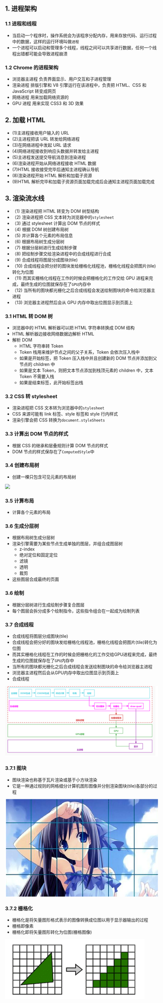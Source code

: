 ## 1. 进程架构

### 1.1 进程和线程

- 当启动一个程序时，操作系统会为该程序分配内存，用来存放代码、运行过程中的数据，这样的运行环境叫做`进程`
- 一个进程可以启动和管理多个线程，线程之间可以共享进行数据，任何一个线程出错都可能会导致进程崩溃

### 1.2 Chrome 的进程架构

- 浏览器主进程 负责界面显示、用户交互和子进程管理
- 渲染进程 排版引擎和 V8 引擎运行在该进程中，负责把 HTML、CSS 和 JavaScript 转变成网页
- 网络进程 用来加载网络资源的
- GPU 进程 用来实现 CSS3 和 3D 效果

## 2. 加载 HTML

- (1)主进程接收用户输入的 URL
- (2)主进程把该 URL 转发给网络进程
- (3)在网络进程中发起 URL 请求
- (4)网络进程接收到响应头数据并转发给主进程
- (5)主进程发送提交导航消息到渲染进程
- (6)渲染进程开始从网络进程接收 HTML 数据
- (7)HTML 接收接受完毕后通知主进程确认导航
- (8)渲染进程开始 HTML 解析和加载子资源
- (9)HTML 解析完毕和加载子资源页面加载完成后会通知主进程页面加载完成

## 3. 渲染流水线

- （1) 渲染进程把 HTML 转变为 DOM 树型结构
- （2) 渲染进程把 CSS 文本转为浏览器中的`stylesheet`
- （3) 通过 stylesheet 计算出 DOM 节点的样式
- （4) 根据 DOM 树创建布局树
- （5) 并计算各个元素的布局信息
- （6) 根据布局树生成分层树
- （7) 根据分层树进行生成绘制步骤
- （8) 把绘制步骤交给渲染进程中的合成线程进行合成
- （9) 合成线程将图层分成图块(tile)
- （10) 合成线程会把分好的图块发给栅格化线程池，栅格化线程会把图片(tile)转化为位图
- （11) 而其实栅格化线程在工作的时候会把栅格化的工作交给 GPU 进程来完成，最终生成的位图就保存在了`GPU`内存中
- （12) 当所有的图块都光栅化之后合成线程会发送绘制图块的命令给浏览器主进程
- （13) 浏览器主进程然后会从 GPU 内存中取出位图显示到页面上

### 3.1 HTML 转 DOM 树

- 浏览器中的 HTML 解析器可以把 HTML 字符串转换成 DOM 结构
- HTML 解析器边接收网络数据边解析 HTML
- 解析 DOM
  - HTML 字符串转 Token
  - Token 栈用来维护节点之间的父子关系，Token 会依次压入栈中
  - 如果是开始标签，把 Token 压入栈中并且创建新的 DOM 节点并添加到父节点的 children 中
  - 如果是文本 Token，则把文本节点添加到栈顶元素的 children 中，文本 Token 不需要入栈
  - 如果是结束标签，此开始标签出栈

### 3.2 CSS 转 stylesheet

- 渲染进程把 CSS 文本转为浏览器中的`stylesheet`
- CSS 来源可能有 link 标签、style 标签和 style 行内样式
- 渲染引擎会把 CSS 转换为`document.styleSheets`

### 3.3 计算出 DOM 节点的样式

- 根据 CSS 的继承和层叠规则计算 DOM 节点的样式
- DOM 节点的样式保存在了`ComputedStyle`中

### 3.4 创建布局树

- 创建一棵只包含可见元素的布局树

![](https://raw.githubusercontent.com/Gao-Hongxiang/image-hosting/master/img/20230222182009.png)

### 3.5 计算布局

- 计算各个元素的布局

### 3.6 生成分层树

- 根据布局树生成分层树
- 渲染引擎需要为某些节点生成单独的图层，并组合成图层树
  - z-index
  - 绝对定位和固定定位
  - 滤镜
  - 透明
  - 裁剪
- 这些图层合成最终的页面

### 3.6 绘制 

- 根据分层树进行生成绘制步骤复合图层
- 每个图层会拆分成多个绘制指令，这些指令组合在一起成为绘制列表



### 3.7 合成线程

- 合成线程将图层分成图块(tile)
- 合成线程会把分好的图块发给栅格化线程池，栅格化线程会把图片(tile)转化为位图
- 而其实栅格化线程在工作的时候会把栅格化的工作交给GPU进程来完成，最终生成的位图就保存在了`GPU`内存中
- 当所有的图块都光栅化之后合成线程会发送绘制图块的命令给浏览器主进程
- 浏览器主进程然后会从GPU内存中取出位图显示到页面上
- 合成线程

![](https://raw.githubusercontent.com/ghx9908/image-hosting/master/img/20230223105757.png)

### 3.7.1 图块

- 图块渲染也称基于瓦片渲染或基于小方块渲染
- 它是一种通过规则的网格细分计算机图形图像并分别渲染图块(tile)各部分的过程

![](https://raw.githubusercontent.com/ghx9908/image-hosting/master/img/20230223105953.png)

### 3.7.2 栅格化

- 栅格化是将矢量图形格式表示的图像转换成位图以用于显示器输出的过程
- 栅格即像素
- 栅格化即将矢量图形转化为位图(栅格图像)

![](https://raw.githubusercontent.com/ghx9908/image-hosting/master/img/20230223110101.png)

